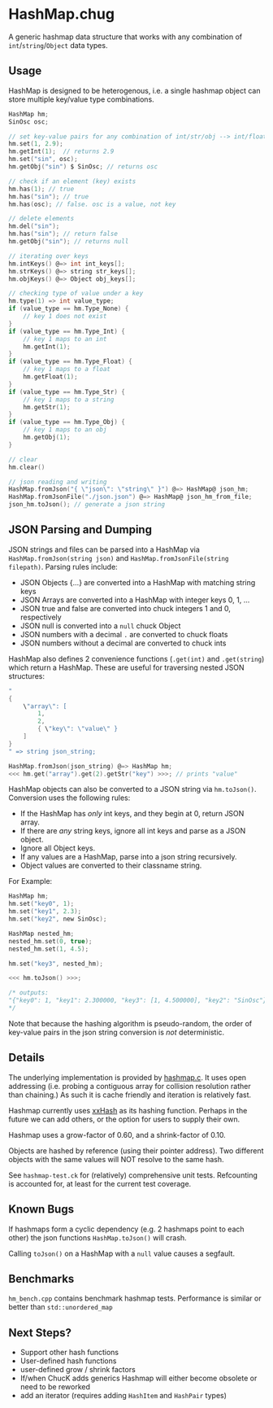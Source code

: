 # HashMap.chug

A generic hashmap data structure that works with any combination of `int`/`string`/`Object` data types.

## Usage

HashMap is designed to be heterogenous, i.e. a single hashmap object can store multiple key/value type combinations.

```c
HashMap hm;
SinOsc osc;

// set key-value pairs for any combination of int/str/obj --> int/float/str/obj
hm.set(1, 2.9);
hm.getInt(1);  // returns 2.9
hm.set("sin", osc);
hm.getObj("sin") $ SinOsc; // returns osc

// check if an element (key) exists
hm.has(1); // true
hm.has("sin"); // true
hm.has(osc); // false. osc is a value, not key

// delete elements
hm.del("sin");
hm.has("sin"); // return false
hm.getObj("sin"); // returns null

// iterating over keys
hm.intKeys() @=> int int_keys[];
hm.strKeys() @=> string str_keys[];
hm.objKeys() @=> Object obj_keys[];

// checking type of value under a key
hm.type(1) => int value_type;
if (value_type == hm.Type_None) {
    // key 1 does not exist
}
if (value_type == hm.Type_Int) {
    // key 1 maps to an int
    hm.getInt(1);
}
if (value_type == hm.Type_Float) {
    // key 1 maps to a float
    hm.getFloat(1);
}
if (value_type == hm.Type_Str) {
    // key 1 maps to a string
    hm.getStr(1);
}
if (value_type == hm.Type_Obj) {
    // key 1 maps to an obj
    hm.getObj(1);
}

// clear 
hm.clear()

// json reading and writing
HashMap.fromJson("{ \"json\": \"string\" }") @=> HashMap@ json_hm;
HashMap.fromJsonFile("./json.json") @=> HashMap@ json_hm_from_file;
json_hm.toJson(); // generate a json string

```

## JSON Parsing and Dumping

JSON strings and files can be parsed into a HashMap via `HashMap.fromJson(string json)` and `HashMap.fromJsonFile(string filepath)`. Parsing rules include:
- JSON Objects {...} are converted into a HashMap with matching string keys
- JSON Arrays are converted into a HashMap with integer keys 0, 1, ...
- JSON true and false are converted into chuck integers 1 and 0, respectively
- JSON null is converted into a `null` chuck Object
- JSON numbers with a decimal `.` are converted to chuck floats
- JSON numbers without a decimal are converted to chuck ints

HashMap also defines 2 convenience functions (`.get(int)` and `.get(string`) which return a HashMap. These are useful for traversing nested JSON structures:

```c
"
{
    \"array\": [
        1,
        2,
        { \"key\": \"value\" }
    ]
}
" => string json_string;

HashMap.fromJson(json_string) @=> HashMap hm;
<<< hm.get("array").get(2).getStr("key") >>>; // prints "value"
```

HashMap objects can also be converted to a JSON string via `hm.toJson()`. Conversion uses the following rules:
- If the HashMap has *only* int keys, and they begin at 0, return JSON array.
- If there are *any* string keys, ignore all int keys and parse as a JSON object.
- Ignore all Object keys.
- If any values are a HashMap, parse into a json string recursively.
- Object values are converted to their classname string.

For Example:

```c
HashMap hm;
hm.set("key0", 1);
hm.set("key1", 2.3);
hm.set("key2", new SinOsc);

HashMap nested_hm;
nested_hm.set(0, true);
nested_hm.set(1, 4.5);

hm.set("key3", nested_hm);

<<< hm.toJson() >>>;

/* outputs: 
"{"key0": 1, "key1": 2.300000, "key3": [1, 4.500000], "key2": "SinOsc"}" :(string)
*/
```

Note that because the hashing algorithm is pseudo-random, the order of key-value pairs in the json string conversion is *not* deterministic.

## Details

The underlying implementation is provided by [hashmap.c](https://github.com/tidwall/hashmap.c). It uses open addressing (i.e. probing a contiguous array for collision resolution rather than chaining.) As such it is cache friendly and iteration is relatively fast.

Hashmap currently uses [xxHash](https://github.com/Cyan4973/xxHash) as its hashing function. Perhaps in the future we can add others, or the option for users to supply their own.

Hashmap uses a grow-factor of 0.60, and a shrink-factor of 0.10.

Objects are hashed by reference (using their pointer address). Two different objects with the same values will NOT resolve to the same hash. 

See `hashmap-test.ck` for (relatively) comprehensive unit tests. Refcounting is accounted for, at least for the current test coverage.

## Known Bugs

If hashmaps form a cyclic dependency (e.g. 2 hashmaps point to each other) the json functions `HashMap.toJson()` will crash.

Calling `toJson()` on a HashMap with a `null` value causes a segfault.

## Benchmarks

`hm_bench.cpp` contains benchmark hashmap tests. Performance is similar or better than `std::unordered_map`

## Next Steps?

- Support other hash functions
- User-defined hash functions
- user-defined grow / shrink factors
- If/when ChucK adds generics Hashmap will either become obsolete or need to be reworked
- add an iterator (requires adding `HashItem` and `HashPair` types)

